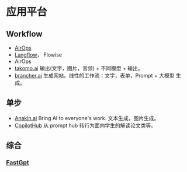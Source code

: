 # 应用平台
## Workflow
* [AirOps](https://www.airops.com/)
* [Langflow](https://github.com/logspace-ai/langflow)， Flowise
* AirOps
* [takomo.ai](https://takomo.ai/) 输出(文字，图片，音频) + 不同模型 + 输出。
* [brancher.ai](https://www.brancher.ai/) 生成网站。线性的工作流：文字，表单，Prompt + 大模型 生成。

## 单步
* [Anakin.ai](https://anakin.ai/) Bring AI to everyone's work. 文本生成，图片生成。
* [CopilotHub](https://app.copilothub.ai/copilots) 从 prompt hub 转行为面向学生的解读论文类等。

## 综合
### [FastGpt](https://fastgpt.run/)